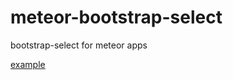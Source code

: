 meteor-bootstrap-select
=======================

bootstrap-select for meteor apps

[example](https://github.com/maabed/Meteor-Chain-Selectlist)
